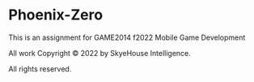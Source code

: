 # Phoenix-Zero
This is an assignment for GAME2014 f2022 Mobile Game Development

All work Copyright © 2022 by SkyeHouse Intelligence.

All rights reserved.

